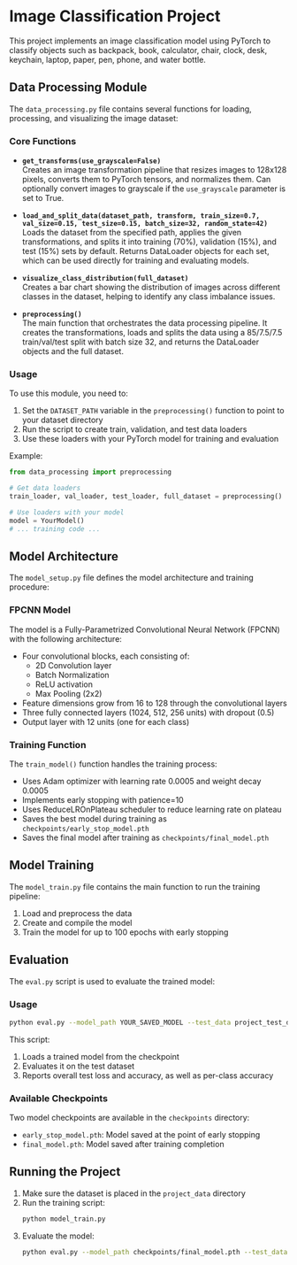 # Image Classification Project

This project implements an image classification model using PyTorch to classify objects such as backpack, book, calculator, chair, clock, desk, keychain, laptop, paper, pen, phone, and water bottle.

## Data Processing Module

The `data_processing.py` file contains several functions for loading, processing, and visualizing the image dataset:

### Core Functions

- **`get_transforms(use_grayscale=False)`**  
  Creates an image transformation pipeline that resizes images to 128x128 pixels, converts them to PyTorch tensors, and normalizes them. Can optionally convert images to grayscale if the `use_grayscale` parameter is set to True.

- **`load_and_split_data(dataset_path, transform, train_size=0.7, val_size=0.15, test_size=0.15, batch_size=32, random_state=42)`**  
  Loads the dataset from the specified path, applies the given transformations, and splits it into training (70%), validation (15%), and test (15%) sets by default. Returns DataLoader objects for each set, which can be used directly for training and evaluating models.

- **`visualize_class_distribution(full_dataset)`**  
  Creates a bar chart showing the distribution of images across different classes in the dataset, helping to identify any class imbalance issues.

- **`preprocessing()`**  
  The main function that orchestrates the data processing pipeline. It creates the transformations, loads and splits the data using a 85/7.5/7.5 train/val/test split with batch size 32, and returns the DataLoader objects and the full dataset.

### Usage

To use this module, you need to:

1. Set the `DATASET_PATH` variable in the `preprocessing()` function to point to your dataset directory
2. Run the script to create train, validation, and test data loaders
3. Use these loaders with your PyTorch model for training and evaluation

Example:
```python
from data_processing import preprocessing

# Get data loaders
train_loader, val_loader, test_loader, full_dataset = preprocessing()

# Use loaders with your model
model = YourModel()
# ... training code ...
```

## Model Architecture

The `model_setup.py` file defines the model architecture and training procedure:

### FPCNN Model

The model is a Fully-Parametrized Convolutional Neural Network (FPCNN) with the following architecture:

- Four convolutional blocks, each consisting of:
  - 2D Convolution layer
  - Batch Normalization
  - ReLU activation
  - Max Pooling (2x2)
- Feature dimensions grow from 16 to 128 through the convolutional layers
- Three fully connected layers (1024, 512, 256 units) with dropout (0.5)
- Output layer with 12 units (one for each class)

### Training Function

The `train_model()` function handles the training process:

- Uses Adam optimizer with learning rate 0.0005 and weight decay 0.0005
- Implements early stopping with patience=10
- Uses ReduceLROnPlateau scheduler to reduce learning rate on plateau
- Saves the best model during training as `checkpoints/early_stop_model.pth`
- Saves the final model after training as `checkpoints/final_model.pth`

## Model Training

The `model_train.py` file contains the main function to run the training pipeline:

1. Load and preprocess the data
2. Create and compile the model
3. Train the model for up to 100 epochs with early stopping

## Evaluation

The `eval.py` script is used to evaluate the trained model:

### Usage

```bash
python eval.py --model_path YOUR_SAVED_MODEL --test_data project_test_data --group_id YOUR_GROUP_ID --project_title "YOUR_PROJECT_TITLE"
```

This script:
1. Loads a trained model from the checkpoint
2. Evaluates it on the test dataset
3. Reports overall test loss and accuracy, as well as per-class accuracy

### Available Checkpoints

Two model checkpoints are available in the `checkpoints` directory:
- `early_stop_model.pth`: Model saved at the point of early stopping
- `final_model.pth`: Model saved after training completion

## Running the Project

1. Make sure the dataset is placed in the `project_data` directory
2. Run the training script:
   ```bash
   python model_train.py
   ```
3. Evaluate the model:
   ```bash
   python eval.py --model_path checkpoints/final_model.pth --test_data project_test_data --group_id YOUR_GROUP_ID --project_title "YOUR_PROJECT_TITLE"
   ``` 